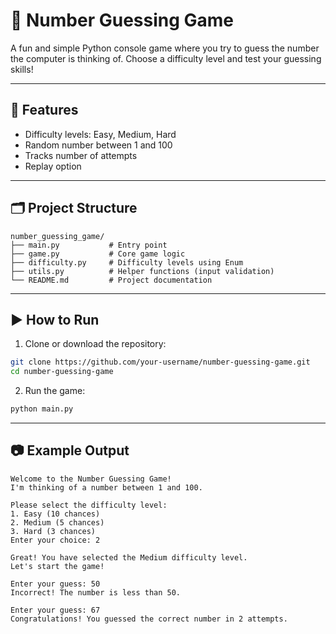 # 🎲 Number Guessing Game

A fun and simple Python console game where you try to guess the number the computer is thinking of. Choose a difficulty level and test your guessing skills!

---

## 🚀 Features

- Difficulty levels: Easy, Medium, Hard
- Random number between 1 and 100
- Tracks number of attempts
- Replay option

---

## 🗂️ Project Structure

```
number_guessing_game/
├── main.py           # Entry point
├── game.py           # Core game logic
├── difficulty.py     # Difficulty levels using Enum
├── utils.py          # Helper functions (input validation)
└── README.md         # Project documentation
```

---

## ▶️ How to Run

1. Clone or download the repository:

```bash
git clone https://github.com/your-username/number-guessing-game.git
cd number-guessing-game
```

2. Run the game:

```bash
python main.py
```

---

## 📷 Example Output

```
Welcome to the Number Guessing Game!
I'm thinking of a number between 1 and 100.

Please select the difficulty level:
1. Easy (10 chances)
2. Medium (5 chances)
3. Hard (3 chances)
Enter your choice: 2

Great! You have selected the Medium difficulty level.
Let's start the game!

Enter your guess: 50
Incorrect! The number is less than 50.

Enter your guess: 67
Congratulations! You guessed the correct number in 2 attempts.
```
